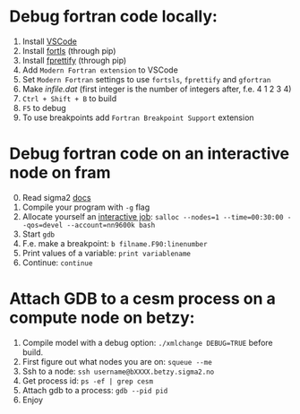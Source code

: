 # Debug fortran code locally:

1. Install [VSCode](https://code.visualstudio.com/)
2. Install [fortls](https://pypi.org/project/fortls/) (through pip)
3. Install [fprettify](https://pypi.org/project/fprettify/) (through pip)
4. Add `Modern Fortran extension` to VSCode
5. Set `Modern Fortran` settings to use `fortsls`, `fprettify` and `gfortran`
6. Make *infile.dat* (first integer is the number of integers after, f.e. 4 1 2 3 4)
7. `Ctrl + Shift + B` to build
8. `F5` to debug
9. To use breakpoints add `Fortran Breakpoint Support` extension

# Debug fortran code on an interactive node on fram
0. Read sigma2 [docs](https://documentation.sigma2.no/code_development/debugging)
1. Compile your program with `-g` flag
2. Allocate yourself an [interactive job](https://documentation.sigma2.no/jobs/interactive_jobs.html): `salloc --nodes=1 --time=00:30:00 --qos=devel --account=nn9600k bash`
3. Start `gdb`
4. F.e. make a breakpoint: `b filname.F90:linenumber`
5. Print values of a variable: `print variablename`
6. Continue: `continue`


# Attach GDB to a cesm process on a compute node on betzy:
1. Compile model with a debug option: `./xmlchange DEBUG=TRUE` before build.
2. First figure out what nodes you are on: `squeue --me`
3. Ssh to a node: `ssh username@bXXXX.betzy.sigma2.no`
4. Get process id: `ps -ef | grep cesm`
5. Attach gdb to a process: `gdb --pid pid`
6. Enjoy

